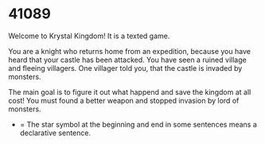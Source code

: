 # 41089
Welcome to Krystal Kingdom!
It is a texted game.

You are a knight who returns home from an expedition, because you have heard that your castle has been attacked.
You have seen a ruined village and fleeing villagers.
One villager told you, that the castle is invaded by monsters.

The main goal is to figure it out what happend and save the kingdom at all cost!
You must found a better weapon and stopped invasion by lord of monsters.

* = The star symbol at the beginning and end in some sentences means a declarative sentence.
